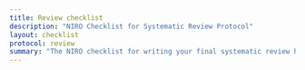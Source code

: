 ```yaml
---
title: Review checklist
description: "NIRO Checklist for Systematic Review Protocol"
layout: checklist
protocol: review
summary: "The NIRO checklist for writing your final systematic review helps to ensure that nothing gets missed in this complex process."
---
```

